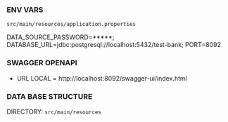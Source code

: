 ### ENV VARS

```src/main/resources/application.properties```

DATA_SOURCE_PASSWORD=*****;
DATABASE_URL=jdbc:postgresql://localhost:5432/test-bank;
PORT=8092

### SWAGGER OPENAPI

* URL LOCAL = http://localhost:8092/swagger-ui/index.html

### DATA BASE STRUCTURE

DIRECTORY: ```src/main/resources```